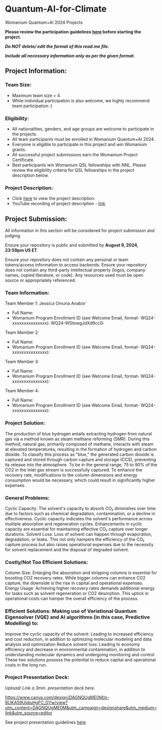 # Quantum-AI-for-Climate
Womanium Quantum+AI 2024 Projects

**Please review the participation guidelines [here](https://github.com/womanium-quantum/Quantum-AI-2024) before starting the project.**

_**Do NOT delete/ edit the format of this read.me file.**_

_**Include all necessary information only as per the given format.**_

## Project Information:

### Team Size:
  - Maximum team size = 4
  - While individual participation is also welcome, we highly recommend team participation :)

### Eligibility:
  - All nationalities, genders, and age groups are welcome to participate in the projects.
  - All team participants must be enrolled in Womanium Quantum+AI 2024.
  - Everyone is eligible to participate in this project and win Womanium grants.
  - All successful project submissions earn the Womanium Project Certificate.
  - Best participants win Womanium QSL fellowships with NNL. Please review the eligibility criteria for QSL fellowships in the project description below.

### Project Description:
  - Click [here](https://drive.google.com/file/d/1yoY_venPkNStjcDu0Na0HYhgO6CvVYdM/view?usp=sharing) to view the project description.
  - YouTube recording of project description - [link](https://youtu.be/ka2RgUYo83c?si=MUb_dwTVfP1FV_47)

## Project Submission:
All information in this section will be considered for project submission and judging.

Ensure your repository is public and submitted by **August 9, 2024, 23:59pm US ET**.

Ensure your repository does not contain any personal or team tokens/access information to access backends. Ensure your repository does not contain any third-party intellectual property (logos, company names, copied literature, or code). Any resources used must be open source or appropriately referenced.

### Team Information:
Team Member 1: Jessica Omuna Anabor
 - Full Name: 
 - Womanium Program Enrollment ID (see Welcome Email, format- WQ24-xxxxxxxxxxxxxxx): WQ24-WStowgJdXd9cc0i

Team Member 2:
 - Full Name: 
 - Womanium Program Enrollment ID (see Welcome Email, format- WQ24-xxxxxxxxxxxxxxx):


Team Member 3:
 - Full Name: 
 - Womanium Program Enrollment ID (see Welcome Email, format- WQ24-xxxxxxxxxxxxxxx):


Team Member 4:
 - Full Name: 
 - Womanium Program Enrollment ID (see Welcome Email, format- WQ24-xxxxxxxxxxxxxxx):


### Project Solution:
The production of blue hydrogen entails extracting hydrogen from natural gas via a method known as steam methane reforming (SMR). During this method, natural gas, primarily composed of methane, interacts with steam at elevated temperatures, resulting in the formation of hydrogen and carbon dioxide. To classify this process as "blue," the generated carbon dioxide is captured and stored through carbon capture and storage (CCS), preventing its release into the atmosphere. To be in the general range, 75 to 90% of the CO2 in the inlet gas stream is successfully captured. To enhance the recovery rate, modifications to the column dimensions and energy consumption would be necessary, which could result in significantly higher expenses.

### General Problems:
Cyclic Capacity: The solvent's capacity to absorb CO₂ diminishes over time due to factors such as chemical degradation, contamination, or a decline in effectiveness. Cyclic capacity indicates the solvent's performance across multiple absorption and regeneration cycles. Enhancements in cyclic capacity are essential for maintaining effective CO₂ capture over longer durations.
Solvent Loss: Loss of solvent can happen through evaporation, degradation, or leaks. This not only hampers the efficiency of the CO₂ capture process but also raises operational expenses due to the necessity for solvent replacement and the disposal of degraded solvent.

### Costly/Not Too Efficient Solutions:
Column Size: Enlarging the absorption and stripping columns is essential for boosting CO2 recovery rates. While bigger columns can enhance CO2 capture, the downside is the rise in capital and operational expenses.
Energy Usage: Achieving higher recovery rates demands additional energy for tasks such as solvent regeneration or CO2 desorption. This uptick in operational costs can hamper the overall efficiency of the process.

### Efficient Solutions: Making use of Variational Quantum Eigensolver (VQE) and AI algorithms (in this case, Predictive Modelling) to:
Improve the cyclic capacity of the solvent: Leading to increased efficiency and cost reduction, in addition to optimizing molecular modeling and data analysis and optimization
Reduce solvent loss: Leading to economy efficiency and decrease in environmental contamination, in addition to understanding molecular dynamics and undergoing monitoring and control
These two solutions possess the potential to reduce capital and operational costs in the long run.
 

### Project Presentation Deck:
_Upload/ Link a 3min. presentation deck here._

https://www.canva.com/design/DAGNQUgME0M/p-9LIKA59UjdjuHgFC_GYw/view?utm_content=DAGNQUgME0M&utm_campaign=designshare&utm_medium=link&utm_source=editor

See project presentation guidelines [here](https://docs.google.com/document/d/13nWF8AxFAfFYTWEYPT3BpPdYkqtxxSAjmuXj_zcMh-E/edit?usp=sharing)

